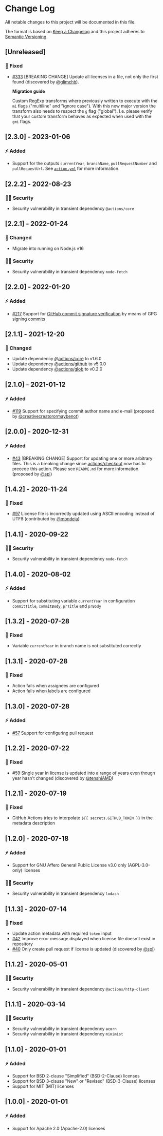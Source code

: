 # Change Log

All notable changes to this project will be documented in this file.

The format is based on [Keep a Changelog](http://keepachangelog.com/) and this project adheres to [Semantic Versioning](http://semver.org/).

## [Unreleased]

### :syringe: Fixed

- [#333](https://github.com/FantasticFiasco/action-update-license-year/issues/333) [BREAKING CHANGE] Update all licenses in a file, not only the first found (discovered by [@glimchb](https://github.com/glimchb)).

  **Migration guide**

  Custom RegExp transforms where previously written to execute with the `mi` flags ("multiline" and "ignore case"). With this new major version the transform also needs to respect the `g` flag ("global"). I.e. please verify that your custom transform behaves as expected when used with the `gmi` flags.

## [2.3.0] - 2023-01-06

### :zap: Added

- Support for the outputs `currentYear`, `branchName`, `pullRequestNumber` and `pullRequestUrl`. See [`action.yml`](./action.yml) for more information.

## [2.2.2] - 2022-08-23

### :policeman: Security

- Security vulnerability in transient dependency `@actions/core`

## [2.2.1] - 2022-01-24

### :dizzy: Changed

- Migrate into running on Node.js v16

### :policeman: Security

- Security vulnerability in transient dependency `node-fetch`

## [2.2.0] - 2022-01-20

### :zap: Added

- [#217](https://github.com/FantasticFiasco/action-update-license-year/issues/217) Support for [GitHub commit signature verification](https://docs.github.com/authentication/managing-commit-signature-verification/about-commit-signature-verification) by means of GPG signing commits

## [2.1.1] - 2021-12-20

### :dizzy: Changed

- Update dependency [@actions/core](https://github.com/actions/toolkit/tree/main/packages/core) to v1.6.0
- Update dependency [@actions/github](https://github.com/actions/toolkit/tree/main/packages/github) to v5.0.0
- Update dependency [@actions/glob](https://github.com/actions/toolkit/tree/main/packages/glob) to v0.2.0

## [2.1.0] - 2021-01-12

### :zap: Added

- [#119](https://github.com/FantasticFiasco/action-update-license-year/issues/119) Support for specifying commit author name and e-mail (proposed by [@creativecreatorormaybenot](https://github.com/creativecreatorormaybenot))

## [2.0.0] - 2020-12-31

### :zap: Added

- [#43](https://github.com/FantasticFiasco/action-update-license-year/issues/43) [BREAKING CHANGE] Support for updating one or more arbitrary files. This is a breaking change since [actions/checkout](https://github.com/actions/checkout) now has to precede this action. Please see `README.md` for more information. (proposed by [@spl](https://github.com/spl))

## [1.4.2] - 2020-11-24

### :syringe: Fixed

- [#97](https://github.com/FantasticFiasco/action-update-license-year/pull/97) License file is incorrectly updated using ASCII encoding instead of UTF8 (contributed by [@mondeja](https://github.com/mondeja))

## [1.4.1] - 2020-09-22

### :policeman: Security

- Security vulnerability in transient dependency `node-fetch`

## [1.4.0] - 2020-08-02

### :zap: Added

- Support for substituting variable `currentYear` in configuration `commitTitle`, `commitBody`, `prTitle` and `prBody`

## [1.3.2] - 2020-07-28

### :syringe: Fixed

- Variable `currentYear` in branch name is not substituted correctly

## [1.3.1] - 2020-07-28

### :syringe: Fixed

- Action fails when assignees are configured
- Action fails when labels are configured

## [1.3.0] - 2020-07-28

### :zap: Added

- [#57](https://github.com/FantasticFiasco/action-update-license-year/issues/57) Support for configuring pull request

## [1.2.2] - 2020-07-22

### :syringe: Fixed

- [#59](https://github.com/FantasticFiasco/action-update-license-year/issues/59) Single year in license is updated into a range of years even though year hasn't changed (discovered by [@tenshiAMD](https://github.com/tenshiAMD))

## [1.2.1] - 2020-07-19

### :syringe: Fixed

- GitHub Actions tries to interpolate `${{ secrets.GITHUB_TOKEN }}` in the metadata description

## [1.2.0] - 2020-07-18

### :zap: Added

- Support for GNU Affero General Public License v3.0 only (AGPL-3.0-only) licenses

### :policeman: Security

- Security vulnerability in transient dependency `lodash`

## [1.1.3] - 2020-07-14

### :syringe: Fixed

- Update action metadata with required `token` input
- [#42](https://github.com/FantasticFiasco/action-update-license-year/issues/42) Improve error message displayed when license file doesn't exist in repository
- [#40](https://github.com/FantasticFiasco/action-update-license-year/issues/40) Only create pull request if license is updated (discovered by [@spl](https://github.com/spl))

## [1.1.2] - 2020-05-01

### :policeman: Security

- Security vulnerability in transient dependency `@actions/http-client`

## [1.1.1] - 2020-03-14

### :policeman: Security

- Security vulnerability in transient dependency `acorn`
- Security vulnerability in transient dependency `minimist`

## [1.1.0] - 2020-01-01

### :zap: Added

- Support for BSD 2-clause "Simplified" (BSD-2-Clause) licenses
- Support for BSD 3-clause "New" or "Revised" (BSD-3-Clause) licenses
- Support for MIT (MIT) licenses

## [1.0.0] - 2020-01-01

### :zap: Added

- Support for Apache 2.0 (Apache-2.0) licenses
